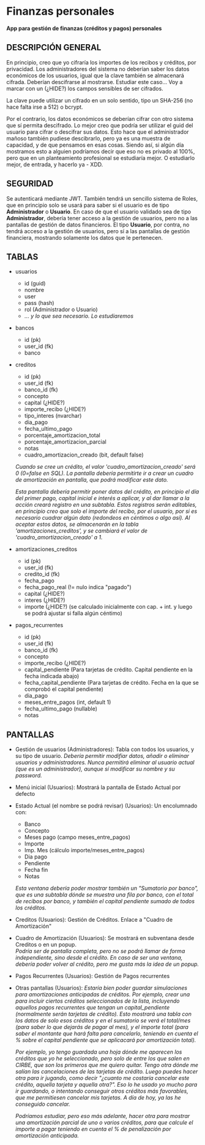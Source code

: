 # Finanzas personales
**App para gestión de finanzas (créditos y pagos) personales**

## DESCRIPCIÓN GENERAL ##
En principio, creo que yo cifraría los importes de los recibos y créditos, por privacidad. Los administradores del sistema no deberían saber los datos económicos de los usuarios, igual que la clave también se almacenará cifrada. Deberían descifrarse al mostrarse. Estudiar este caso... Voy a marcar con un (¿HIDE?) los campos sensibles de ser cifrados.

La clave puede utilizar un cifrado en un solo sentido, tipo un SHA-256 (no hace falta irse a 512) o bcrypt.

Por el contrario, los datos económicos se deberían cifrar con otro sistema que sí permita descifrado. Lo mejor creo que podría ser utilizar el guid del usuario para cifrar o descifrar sus datos. Esto hace que el administrador mañoso también pudiese descibrarlo, pero ya es una muestra de capacidad, y de que pensamos en esas cosas. Siendo así, si algún día mostramos esto a alguien podríamos decir que eso no es privado al 100%, pero que en un planteamiento profesional se estudiaría mejor. O estudiarlo mejor, de entrada, y hacerlo ya - XDD.

## SEGURIDAD ##
Se autenticará mediante JWT. También tendrá un sencillo sistema de Roles, que en principio solo se usará para saber si el usuario es de tipo **Administrador** o **Usuario**. En caso de que el usuario validado sea de tipo **Administrador**, debería tener acceso a la gestión de usuarios, pero no a las pantallas de gestión de datos financieros. El tipo **Usuario**, por contra, no tendrá acceso a la gestión de usuarios, pero sí a las pantallas de gestión financiera, mostrando solamente los datos que le pertenecen.

## TABLAS ##
- usuarios
  - id (guid)
  - nombre
  - user
  - pass (hash)
  - rol (Administrador o Usuario)
  - *... y lo que sea necesario. Lo estudiaremos*

- bancos
  - id (pk)
  - user_id (fk)
  - banco		
		
- creditos
  - id (pk)
  - user_id (fk)
  - banco_id (fk)
  - concepto
  - capital (¿HIDE?)
  - importe_recibo (¿HIDE?)
  - tipo_interes (nvarchar)
  - dia_pago
  - fecha_ultimo_pago
  - porcentaje_amortizacion_total
  - porcentaje_amortizacion_parcial
  - notas
  - cuadro_amortizacion_creado (bit, default false)
	
  *Cuando se cree un crédito, el valor 'cuadro_amortizacion_creado' será 0 (0=false en SQL). La pantalla debería permitirte ir a crear un cuadro de amortización en pantalla, que podrá modificar este dato.*
	
  *Esta pantalla debería permitir poner datos del crédito, en principio el día del primer pago, capital inicial e interés a aplicar, y al dar llamar a la acción creará registro en una subtabla. Estos registros serán editables, en principio creo que solo el importe del recibo, por el usuario, por si es necesario cuadrar algún dato (redondeos en céntimos o algo así). Al aceptar estos datos, se almacenarán en la tabla 'amortizaciones_creditos', y se cambiará el valor de 'cuadro_amortizacion_creado' a 1.*
	
- amortizaciones_creditos
  - id (pk)
  - user_id (fk)
  - credito_id (fk)
  - fecha_pago
  - fecha_pago_real (!= nulo indica "pagado")
  - capital (¿HIDE?)
  - interes (¿HIDE?)
  - importe (¿HIDE?) (se calculado inicialmente con cap. + int. y luego se podrá ajustar si falla algún céntimo)

- pagos_recurrentes
  - id (pk)
  - user_id (fk)
  - banco_id (fk)
  - concepto
  - importe_recibo (¿HIDE?)
  - capital_pendiente (Para tarjetas de crédito. Capital pendiente en la fecha indicada abajo)
  - fecha_capital_pendiente (Para tarjetas de crédito. Fecha en la que se comprobó el capital pendiente)
  - dia_pago
  - meses_entre_pagos (int, default 1)
  - fecha_ultimo_pago (nullable)
  - notas	
	
## PANTALLAS ##
- Gestión de usuarios (Administradores): Tabla con todos los usuarios, y su tipo de usuario.
  *Debería permitir modifiar datos, añadir o eliminar usuarios y administradores. Nunca permitirá eliminar al usuario actual (que es un administrador), aunque sí modificar su nombre y su password.*

- Menú inicial (Usuarios): Mostrará la pantalla de Estado Actual por defecto

- Estado Actual (el nombre se podrá revisar) (Usuarios): Un encolumnado con:
  - Banco
  - Concepto
  - Meses pago (campo meses_entre_pagos)
  - Importe
  - Imp. Mes (cálculo importe/meses_entre_pagos)
  - Dia pago
  - Pendiente
  - Fecha fin
  - Notas
	
  *Esta ventana debería poder mostrar también un "Sumatorio por banco", que es una subtabla dónde se muestra una fila por banco, con el total de recibos por banco, y también el capital pendiente sumado de todos los créditos.*
	
- Creditos (Usuarios): Gestión de Créditos. Enlace a "Cuadro de Amortización"
	
- Cuadro de Amortización (Usuarios): Se mostrará en subventana desde Creditos o en un popup.  
  *Podría ser de pantalla completa, pero no se podrá llamar de forma independiente, sino desde el crédito. En caso de ser una ventana, debería poder volver al crédito, pero me gusta más la idea de un popup.*
	
- Pagos Recurrentes (Usuarios): Gestión de Pagos recurrentes

- Otras pantallas (Usuarios):
  *Estaría bien poder guardar simulaciones para amortizaciones anticipadas de créditos. Por ejemplo, crear una para incluir ciertos créditos seleccionados de la lista, incluyendo aquellos pagos recurrentes que tengan un capital_pendiente (normalmente serán tarjetas de crédito). Esto mostrará una tabla con los datos de solo esos créditos y en el sumatorio se verá el total/mes (para saber lo que dejarás de pagar al mes), y el importe total (para saber el montante que hará falta para cancelarlo, teniendo en cuenta el % sobre el capital pendiente que se aplicacará por amortización total).*

  *Por ejemplo, yo tengo guardada una hoja dónde me aparecen los créditos que yo he seleccionado, pero solo de entre los que salen en CIRBE, que son los primeros que me quiero quitar. Tengo otra dónde me salían las cancelaciones de las tarjetas de crédito. Luego puedes hacer otra para ir jugando, como decir "¿cuanto me costaría cancelar este crédito, aquella tarjeta y aquella otra?". Eso lo he usado yo mucho para ir guardando, o intentando conseguir otros créditos más favorables, que me permitiesen cancelar mis tarjetas. A día de hoy, ya las he conseguido cancelar.*
	
  *Podríamos estudiar, pero eso más adelante, hacer otra para mostrar una amortización parcial de uno o varios créditos, para que calcule el importe a pagar teniendo en cuenta el % de penalización por amortización anticipada.*


